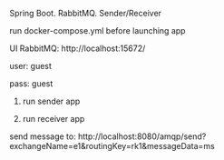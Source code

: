 Spring Boot. RabbitMQ. Sender/Receiver

run docker-compose.yml before launching app

UI RabbitMQ: http://localhost:15672/

user: guest

pass: guest

1. run sender app

2. run receiver app

send message to: http://localhost:8080/amqp/send?exchangeName=e1&routingKey=rk1&messageData=ms
